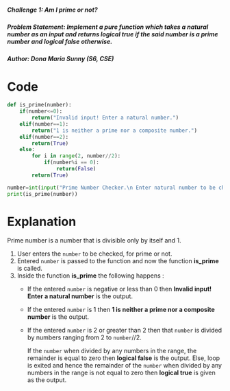 ##### Challenge 1: Am I prime or not?
##### Problem Statement: Implement a pure function which takes a natural number as an input and returns logical true if the said number is a prime number and logical false otherwise.
##### Author: Dona Maria Sunny (S6, CSE)

# Code
```python
def is_prime(number):
    if(number<=0):
        return("Invalid input! Enter a natural number.")
    elif(number==1):
        return("1 is neither a prime nor a composite number.")
    elif(number==2):
        return(True)
    else:
        for i in range(2, number//2):
            if(number%i == 0):
                return(False)
        return(True)            

number=int(input("Prime Number Checker.\n Enter natural number to be checked?"))
print(is_prime(number))
```
# Explanation
Prime number is a number that is divisible only by itself and 1.
1. User enters the ```number``` to be checked, for prime or not.
2. Entered ```number``` is passed to the function and now the function **is_prime** is called.
3. Inside the function **is_prime** the following happens :
   * If the entered ```number``` is negative or less than 0 then **Invalid input! Enter a natural number** is the output.
   * If the entered ```number``` is 1 then **1 is neither a prime nor a composite number** is the output.
   * If the entered ```number``` is 2 or greater than 2 then that ```number``` is divided by numbers ranging from 2 to ```number```//2. 
   
     If the ```number``` when divided by any numbers in the range, the remainder is equal to zero then **logical false** is the output. 
     Else, loop is exited and hence the remainder of the ```number``` when divided by any numbers in the range is not equal to zero then **logical true** is given as the          output.
